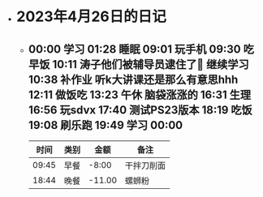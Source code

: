 - # 2023年4月26日的日记
	- 00:00
	  学习
	  01:28
	  睡眠
	  09:01
	  玩手机
	  09:30
	  吃早饭
	  10:11
	  涛子他们被辅导员逮住了🤣
	  继续学习
	  10:38
	  补作业
	  听k大讲课还是那么有意思hhh
	  12:11
	  做饭吃
	  13:23
	  午休
	  脑袋涨涨的
	  16:31
	  生理
	  16:56
	  玩sdvx
	  17:40
	  测试PS23版本
	  18:19 
	  吃饭
	  19:08
	  刷乐跑
	  19:49
	  学习
	  00:00
	  ---
	  | 时间 | 类别 | 金额 | 备注 |
	  | --- | --- | --- | --- |
	  | 09:45 | 早餐 | -8:00 | 干拌刀削面 |
	  | 18:44 | 晚餐 | -11.00 | 螺蛳粉 |